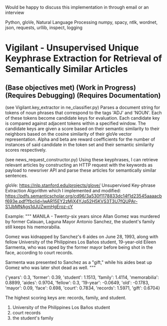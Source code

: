 Would be happy to discuss this implementation in through email or an interview

Python, gloVe, Natural Language Processing
numpy, spacy, ntlk, wordnet, json, requests, urllib, inspect, logging

# Vigilant - Unsupervised Unique Keyphrase Extraction for Retrieval of Semantically Similar Articles 
## (Base objectives met) (Work in Progress) (Requires Debugging) (Requires Documentation) 

(see Vigilant.key_extractor in ne_classifier.py)
Parses a document string for tokens of noun phrases that correspond to the tags 'ADJ' and 'NOUN'. Each of these tokens become
candidate keys for evaluation. Each candidate key is compared against adjacent tokens within a specified window. The candidate keys are given a score based on their
semantic similarity to their neighbors based on the cosine similarity of their gloVe vector representation. Alpha and beta are reward coefficients for the 
number of instances of said candidate in the token set and their semantic similarity scores respectively. 

(see news_request_constructor.py)
Using these keyphrases, I can retrieve relevant articles by constructing an HTTP request with the keywords as payload to newsriver API
and parse these articles for semantically similar sentences.

gloVe: https://nlp.stanford.edu/projects/glove/
Unsupervised Key-phrase Extraction Algorithm which I implemented and modified: https://pdfs.semanticscholar.org/cd96/3a530f1178833dc14f1d23545aaaacbf693e.pdf?fbclid=IwAR15EY2zMjX4YJq52H5KVS3T3U7fQUPAr-S1JbMNAgs1dJUZwmHgEroz-cY

Example:
"""
MANILA - Twenty-six years since Allan Gomez was murdered by former Calauan, Laguna Mayor Antonio Sanchez, the student's family still keeps his memorabilia.

Gomez was kidnapped by Sanchez's 6 aides on June 28, 1993, along with fellow University of the Philippines Los Baños student, 19-year-old Eileen Sarmenta, who was raped by the former mayor before being shot in the face, according to court records.

Sarmenta was presented to Sanchez as a "gift," while his aides beat up Gomez who was later shot dead as well.
"""

{'years': 0.3, 'former': 0.39, 'student': 1.1513, 'family': 1.4114, 'memorabilia': 0.8899, 'aides': 0.9704, 'fellow': 0.3, '19-year': -0.0649, 'old': -0.1783, 'mayor': 0.09, 'face': 0.698, 'court': 0.7834, 'records': 1.5971, 'gift': 0.6704}

The highest scoring keys are: records, family, and student.

1. University of the Philippines Los Baños student
2. court records
3. the student's family

